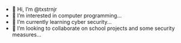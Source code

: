- 👋 Hi, I’m @txstrnjr
- 👀 I’m interested in computer programming...
- 🌱 I’m currently learning cyber security...
- 💞️ I’m looking to collaborate on school projects and some security measures...


<!---
txstrnjr/txstrnjr is a ✨ special ✨ repository because its `README.md` (this file) appears on your GitHub profile.
You can click the Preview link to take a look at your changes.
--->
